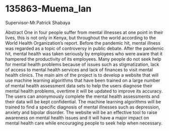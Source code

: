 # 135863-Muema_Ian
Supervisor-Mr.Patrick Shabaya

Abstract
One in four people suffer from mental illnesses at one point in their lives, this is not only in
Kenya, but throughout the world according to the World Health Organization’s report. Before the pandemic hit, mental illness was regarded as a topic of controversy in public debate. After the pandemic hit, mental health was taken seriously by employees who were aware that it hampered the productivity of its employees. Many people do not seek help for mental health problems because of issues such as stigmatization, lack of access to mental health services and lack of finances to visit mental health clinics. The main aim of the project is to develop a website that will use machine learning algorithms that have been trained on a large number of mental health assessment data sets to help the users diagnose their mental health problems, overtime it will be updated to improve its accuracy. The users can anonymously complete the mental health assessments and their data will be kept confidential. The machine learning algorithms will be trained to find a specific diagnosis of mental illnesses such as depression, anxiety and bipolar disorder. The website will be an effective tool to raise awareness on mental health issues and it will have a major impact on mental health care while encouraging people to seek help when necessary.
